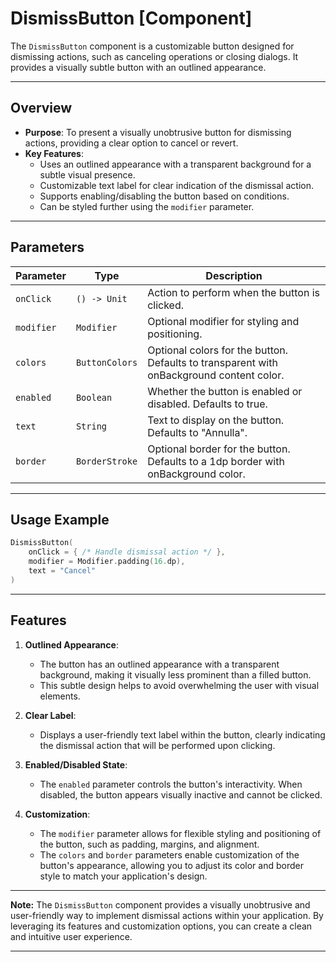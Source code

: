 # DismissButton [Component]

The `DismissButton` component is a customizable button designed for dismissing actions, such as canceling operations or closing dialogs. It provides a visually subtle button with an outlined appearance.

---

## Overview

- **Purpose**: To present a visually unobtrusive button for dismissing actions, providing a clear option to cancel or revert.
- **Key Features**:
    - Uses an outlined appearance with a transparent background for a subtle visual presence.
    - Customizable text label for clear indication of the dismissal action.
    - Supports enabling/disabling the button based on conditions.
    - Can be styled further using the `modifier` parameter.

---

## Parameters

| Parameter      | Type                     | Description                                      |
|----------------|--------------------------|--------------------------------------------------|
| `onClick`      | `() -> Unit`             | Action to perform when the button is clicked.    |
| `modifier`     | `Modifier`               | Optional modifier for styling and positioning.   |
| `colors`       | `ButtonColors`           | Optional colors for the button. Defaults to transparent with onBackground content color. |
| `enabled`      | `Boolean`                | Whether the button is enabled or disabled. Defaults to true. |
| `text`         | `String`                 | Text to display on the button. Defaults to "Annulla". |
| `border`       | `BorderStroke`          | Optional border for the button. Defaults to a 1dp border with onBackground color. |

---

## Usage Example

```kotlin
DismissButton(
    onClick = { /* Handle dismissal action */ },
    modifier = Modifier.padding(16.dp),
    text = "Cancel"
)
```

---

## Features

1. **Outlined Appearance**:
    - The button has an outlined appearance with a transparent background, making it visually less prominent than a filled button.
    - This subtle design helps to avoid overwhelming the user with visual elements.

2. **Clear Label**:
    - Displays a user-friendly text label within the button, clearly indicating the dismissal action that will be performed upon clicking.

3. **Enabled/Disabled State**:
    - The `enabled` parameter controls the button's interactivity. When disabled, the button appears visually inactive and cannot be clicked.

4. **Customization**:
    - The `modifier` parameter allows for flexible styling and positioning of the button, such as padding, margins, and alignment.
    - The `colors` and `border` parameters enable customization of the button's appearance, allowing you to adjust its color and border style to match your application's design.

---

**Note:** The `DismissButton` component provides a visually unobtrusive and user-friendly way to implement dismissal actions within your application. By leveraging its features and customization options, you can create a clean and intuitive user experience.

---
